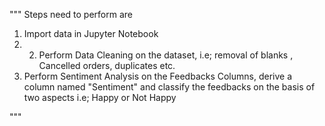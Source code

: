 """
Steps need to perform are
1) Import data in Jupyter Notebook 
2) 2) Perform Data Cleaning on the dataset, i.e; removal of blanks , Cancelled orders, duplicates etc.
3) Perform Sentiment Analysis on the Feedbacks Columns, derive a column named "Sentiment" and classify the feedbacks on the basis of two aspects i.e; Happy or Not Happy

"""
